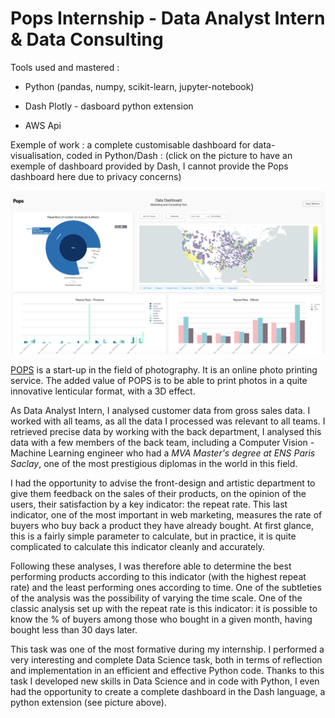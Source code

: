 # Pops Internship - Data Analyst Intern & Data Consulting

Tools used and mastered :

- Python (pandas, numpy, scikit-learn, jupyter-notebook)

- Dash Plotly - dasboard python extension

- AWS Api

Exemple of work : a complete customisable dashboard for data-visualisation, coded in Python/Dash : (click on the picture to have an exemple of dashboard provided by Dash, I cannot provide the Pops dashboard here due to privacy concerns)

[<img src="https://github.com/Tomcattt/pops_internship/blob/master/Screenshot%202020-10-28%20at%2014.34.08.png">](https://dash-gallery.plotly.host/dash-oil-and-gas/)


[POPS](https://pops.co/) is a start-up in the field of photography. It is an online photo printing service. The added value of POPS is to be able to print photos in a quite innovative lenticular format, with a 3D effect.

As Data Analyst Intern, I analysed customer data from gross sales data. I worked with all teams, as all the data I processed was relevant to all teams. I retrieved precise data by working with the back department, I analysed this data with a few members of the back team, including a Computer Vision - Machine Learning engineer who had a *MVA Master's degree at ENS Paris Saclay*, one of the most prestigious diplomas in the world in this field.

I had the opportunity to advise the front-design and artistic department to give them feedback on the sales of their products, on the opinion of the users, their satisfaction by a key indicator: the repeat rate. This last indicator, one of the most important in web marketing, measures the rate of buyers who buy back a product they have already bought. At first glance, this is a fairly simple parameter to calculate, but in practice, it is quite complicated to calculate this indicator cleanly and accurately.

Following these analyses, I was therefore able to determine the best performing products according to this indicator (with the highest repeat rate) and the least performing ones according to time. One of the subtleties of the analysis was the possibility of varying the time scale. One of the classic analysis set up with the repeat rate is this indicator: it is possible to know the % of buyers among those who bought in a given month, having bought less than 30 days later.

This task was one of the most formative during my internship. I performed a very interesting and complete Data Science task, both in terms of reflection and implementation in an efficient and effective Python code. Thanks to this task I developed new skills in Data Science and in code with Python, I even had the opportunity to create a complete dashboard in the Dash language, a python extension (see picture above).

